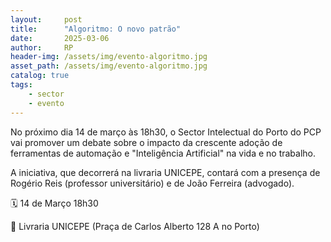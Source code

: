```yaml
---
layout:     post
title:      "Algoritmo: O novo patrão"
date:       2025-03-06
author:     RP
header-img: /assets/img/evento-algoritmo.jpg
asset_path: /assets/img/evento-algoritmo.jpg
catalog: true
tags:
    - sector
    - evento
---
```

No próximo dia 14 de março às 18h30, o Sector Intelectual do Porto
do PCP vai promover um debate sobre o impacto da crescente adoção
de ferramentas de automação e "Inteligência Artificial" na vida e
no trabalho.

A iniciativa, que decorrerá na livraria UNICEPE, contará com a
presença de Rogério Reis (professor universitário) e de João
Ferreira (advogado).

🗓️ 14 de Março 18h30

📍 Livraria UNICEPE (Praça de Carlos Alberto 128 A no Porto)
